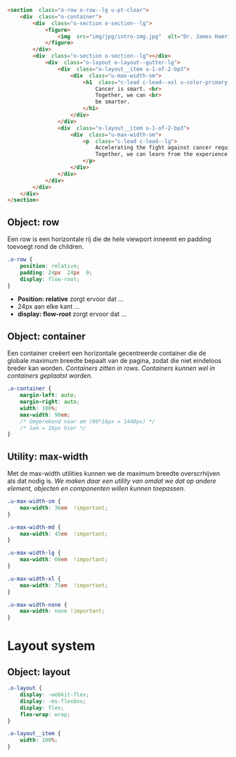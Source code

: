 ```html
<section  class="o-row o-row--lg u-pt-clear">
	<div  class="o-container">
		<div  class="o-section o-section--lg">
			<figure>
				<img  src="img/jpg/intro-img.jpg"  alt="Dr. James Hamrick & Sarika Vora in their weekly team stand-up">
			</figure>
		</div>
		<div  class="o-section o-section--lg"></div>
			<div  class="o-layout o-layout--gutter-lg">
				<div  class="o-layout__item u-1-of-2-bp3">
					<div  class="u-max-width-sm">
						<h1  class="c-lead c-lead--xxl u-color-primary-base">
							Cancer is smart. <br>
							Together, we can <br>
							be smarter.
						</h1>
					</div>
				</div>
				<div  class="o-layout__item u-1-of-2-bp3">
					<div  class="u-max-width-sm">
						<p  class="c-lead c-lead--lg">
							Accelerating the fight against cancer requires the entire industry to work together. Our products 					 connect community oncologists, academics, hospitals, life science researchers and regulators on a shared technology platform. <br>
							Together, we can learn from the experience of every patient.
						</p>
					</div>
				</div>
			</div>
		</div>
	</div>
</section>
```
## Object: row
Een row is een horizontale rij die de hele viewport inneemt en padding toevoegt rond de children.
```css
.o-row {
	position: relative;
	padding: 24px  24px  0;
	display: flow-root;
}
```
- **Position: relative** zorgt ervoor dat ...
- 24px aan elke kant ...
- **display: flow-root** zorgt ervoor dat ...

## Object: container
Een container creëert een horizontale gecentreerde container die de globale maximum breedte bepaalt van de pagina, zodat die niet eindeloos breder kan worden.
_Containers zitten in rows. Containers kunnen wel in containers geplaatst worden._
```css
.o-container {
	margin-left: auto;
	margin-right: auto;
	width: 100%;
	max-width: 90em;
	/* Omgerekend naar em (90*16px = 1440px) */
	/* 1em = 16px hier */
}
```



## Utility: max-width
Met de max-width utilities kunnen we de maximum breedte overscrhijven als dat nodig is.
_We maken daar een utility van omdat we dat op andere element, objecten en componenten willen kunnen toepassen._
```css
.u-max-width-sm {
	max-width: 36em  !important;
}

.u-max-width-md {
	max-width: 45em  !important;
}

.u-max-width-lg {
	max-width: 60em  !important;
}

.u-max-width-xl {
	max-width: 75em  !important;
}

.u-max-width-none {
	max-width: none !important;
}
```

# Layout system
## Object: layout
```css
.o-layout {
	display: -webkit-flex;
	display: -ms-flexbox;
	display: flex;
	flex-wrap: wrap;
}

.o-layout__item {
	width: 100%;
}
```
<!--stackedit_data:
eyJoaXN0b3J5IjpbMzg5NzkxODMxLDgwMzA3OTI4MF19
-->